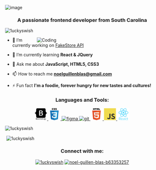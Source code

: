 ![image](https://github.com/1uckyswish/1uckyswish/assets/107442415/c55788c9-1bbc-4d5e-892e-42f53f940acf)

<!-- <h1 align="center">Hi 👋, I'm Noel Guillen</h1> -->
<h3 align="center">A passionate frontend developer from South Carolina</h3>

<p align="left"> <img src="https://komarev.com/ghpvc/?username=1uckyswish&label=Profile%20views&color=0e75b6&style=flat" alt="1uckyswish" /> </p>

<img align="right" alt="Coding" width="400" src="https://i.pinimg.com/originals/cd/59/d6/cd59d626dc86397fe45080e6e9c7027d.gif">

- 🔭 I’m currently working on [FakeStore API](https://noelfakestore.netlify.app/)

- 🌱 I’m currently learning **React & JQuery**

- 💬 Ask me about **JavaScript, HTML5, CSS3**

- 📫 How to reach me **noelguillenblas@gmail.com**

- ⚡ Fun fact **I'm a foodie, forever hungry for new tastes and cultures!**


<h3 align="center">Languages and Tools:</h3>
<p align="center"> <a href="https://getbootstrap.com" target="_blank" rel="noreferrer"> <img src="https://raw.githubusercontent.com/devicons/devicon/master/icons/bootstrap/bootstrap-plain-wordmark.svg" alt="bootstrap" width="40" height="40"/> </a> <a href="https://www.w3schools.com/css/" target="_blank" rel="noreferrer"> <img src="https://raw.githubusercontent.com/devicons/devicon/master/icons/css3/css3-original-wordmark.svg" alt="css3" width="40" height="40"/> </a> <a href="https://www.figma.com/" target="_blank" rel="noreferrer"> <img src="https://www.vectorlogo.zone/logos/figma/figma-icon.svg" alt="figma" width="40" height="40"/> </a> <a href="https://git-scm.com/" target="_blank" rel="noreferrer"> <img src="https://www.vectorlogo.zone/logos/git-scm/git-scm-icon.svg" alt="git" width="40" height="40"/> </a> <a href="https://www.w3.org/html/" target="_blank" rel="noreferrer"> <img src="https://raw.githubusercontent.com/devicons/devicon/master/icons/html5/html5-original-wordmark.svg" alt="html5" width="40" height="40"/> </a> <a href="https://developer.mozilla.org/en-US/docs/Web/JavaScript" target="_blank" rel="noreferrer"> <img src="https://raw.githubusercontent.com/devicons/devicon/master/icons/javascript/javascript-original.svg" alt="javascript" width="40" height="40"/> </a> <a href="https://reactjs.org/" target="_blank" rel="noreferrer"> <img src="https://raw.githubusercontent.com/devicons/devicon/master/icons/react/react-original-wordmark.svg" alt="react" width="40" height="40"/> </a> </p>
<p><img align="center"  src="https://github-readme-streak-stats.herokuapp.com/?user=1uckyswish&" alt="1uckyswish" /></p>
<p>&nbsp;<img align="center" src="https://github-readme-stats.vercel.app/api?username=1uckyswish&show_icons=true&locale=en" alt="1uckyswish" /></p>
<!-- <p><img align="left" width="900px" src="https://github-readme-stats.vercel.app/api/top-langs?username=1uckyswish&show_icons=true&locale=en&layout=compact" alt="1uckyswish" /></p> -->

<h3 align="center">Connect with me:</h3>
<p align="center">
<a href="https://codepen.io/1uckyswish" target="blank"><img align="center" src="https://raw.githubusercontent.com/rahuldkjain/github-profile-readme-generator/master/src/images/icons/Social/codepen.svg" alt="1uckyswish" height="30" width="40" /></a>
<a href="https://linkedin.com/in/noel-guillen-blas-b63353257" target="blank"><img align="center" src="https://raw.githubusercontent.com/rahuldkjain/github-profile-readme-generator/master/src/images/icons/Social/linked-in-alt.svg" alt="noel-guillen-blas-b63353257" height="30" width="40" /></a>
</p>






